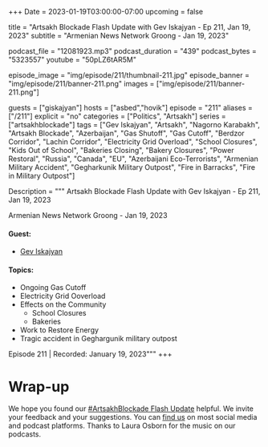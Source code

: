 +++
Date = 2023-01-19T03:00:00-07:00
upcoming = false

title = "Artsakh Blockade Flash Update with Gev Iskajyan - Ep 211, Jan 19, 2023"
subtitle = "Armenian News Network Groong - Jan 19, 2023"

podcast_file = "12081923.mp3"
podcast_duration = "439"
podcast_bytes = "5323557"
youtube = "50pLZ6tAR5M"

episode_image = "img/episode/211/thumbnail-211.jpg"
episode_banner = "img/episode/211/banner-211.png"
images = ["img/episode/211/banner-211.png"]

guests = ["giskajyan"]
hosts = ["asbed","hovik"]
episode = "211"
aliases = ["/211"]
explicit = "no"
categories = ["Politics", "Artsakh"]
series = ["artsakhblockade"]
tags = ["Gev Iskajyan", "Artsakh", "Nagorno Karabakh", "Artsakh Blockade", "Azerbaijan", "Gas Shutoff", "Gas Cutoff", "Berdzor Corridor", "Lachin Corridor", "Electricity Grid Overload", "School Closures", "Kids Out of School", "Bakeries Closing", "Bakery Closures", "Power Restoral", "Russia", "Canada", "EU", "Azerbaijani Eco-Terrorists", "Armenian Military Accident", "Gegharkunik Military Outpost", "Fire in Barracks", "Fire in Military Outpost"]

Description = """
Artsakh Blockade Flash Update with Gev Iskajyan - Ep 211, Jan 19, 2023

Armenian News Network Groong - Jan 19, 2023

#### Guest: 
* [Gev Iskajyan](/guest/giskajyan)

#### Topics:
* Ongoing Gas Cutoff
* Electricity Grid Ooverload
* Effects on the Community
    * School Closures
    * Bakeries
* Work to Restore Energy
* Tragic accident in Geghargunik military outpost

Episode 211 | Recorded: January 19, 2023"""
+++


# Wrap-up

We hope you found our [#ArtsakhBlockade Flash Update](https://podcasts.groong.org/) helpful. We invite your feedback and your suggestions. You can [find us](https://linktr.ee/groong) on most social media and podcast platforms. Thanks to Laura Osborn for the music on our podcasts.
